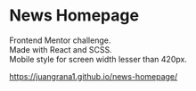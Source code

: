 # News Homepage

Frontend Mentor challenge.<br>
Made with React and SCSS.<br>
Mobile style for screen width lesser than 420px.


https://juangrana1.github.io/news-homepage/
